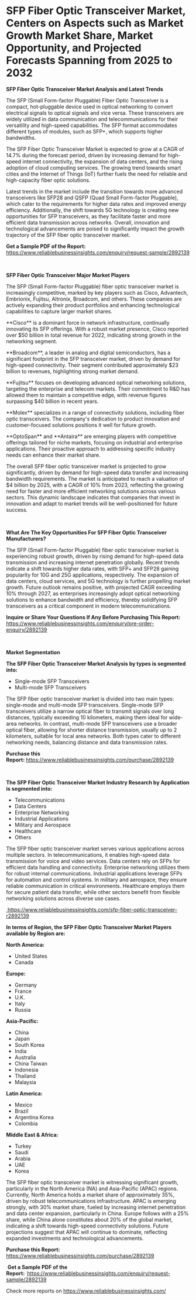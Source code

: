 <p><h1>SFP Fiber Optic Transceiver Market, Centers on Aspects such as Market Growth Market Share, Market Opportunity, and Projected Forecasts Spanning from 2025 to 2032</h1></p><p><strong>SFP Fiber Optic Transceiver Market Analysis and Latest Trends</strong></p>
<p><p>The SFP (Small Form-factor Pluggable) Fiber Optic Transceiver is a compact, hot-pluggable device used in optical networking to convert electrical signals to optical signals and vice versa. These transceivers are widely utilized in data communication and telecommunications for their versatility and high-speed capabilities. The SFP format accommodates different types of modules, such as SFP+, which supports higher bandwidths.</p><p>The SFP Fiber Optic Transceiver Market is expected to grow at a CAGR of 14.7% during the forecast period, driven by increasing demand for high-speed internet connectivity, the expansion of data centers, and the rising adoption of cloud computing services. The growing trend towards smart cities and the Internet of Things (IoT) further fuels the need for reliable and high-capacity fiber optic solutions.</p><p>Latest trends in the market include the transition towards more advanced transceivers like SFP28 and QSFP (Quad Small Form-factor Pluggable), which cater to the requirements for higher data rates and improved energy efficiency. Additionally, the shift towards 5G technology is creating new opportunities for SFP transceivers, as they facilitate faster and more efficient data transmission across networks. Overall, innovation and technological advancements are poised to significantly impact the growth trajectory of the SFP fiber optic transceiver market.</p></p>
<p><strong>Get a Sample PDF of the Report:&nbsp;</strong> <a href="https://www.reliablebusinessinsights.com/enquiry/request-sample/2892139?utm_campaign=3360&utm_medium=2&utm_source=Github&utm_content=ia&utm_term=15032025&utm_id=sfp-fiber-optic-transceiver">https://www.reliablebusinessinsights.com/enquiry/request-sample/2892139</a></p>
<p>&nbsp;</p>
<p><strong>SFP Fiber Optic Transceiver Major Market Players</strong></p>
<p><p>The SFP (Small Form-factor Pluggable) fiber optic transceiver market is increasingly competitive, marked by key players such as Cisco, Advantech, Embrionix, Fujitsu, Altronix, Broadcom, and others. These companies are actively expanding their product portfolios and enhancing technological capabilities to capture larger market shares.</p><p>**Cisco** is a dominant force in network infrastructure, continually innovating its SFP offerings. With a robust market presence, Cisco reported over $50 billion in total revenue for 2022, indicating strong growth in the networking segment.</p><p>**Broadcom**, a leader in analog and digital semiconductors, has a significant footprint in the SFP transceiver market, driven by demand for high-speed connectivity. Their segment contributed approximately $23 billion to revenues, highlighting strong market demand.</p><p>**Fujitsu** focuses on developing advanced optical networking solutions, targeting the enterprise and telecom markets. Their commitment to R&D has allowed them to maintain a competitive edge, with revenue figures surpassing $40 billion in recent years.</p><p>**Molex** specializes in a range of connectivity solutions, including fiber optic transceivers. The company's dedication to product innovation and customer-focused solutions positions it well for future growth.</p><p>**OptoSpan** and **Antaira** are emerging players with competitive offerings tailored for niche markets, focusing on industrial and enterprise applications. Their proactive approach to addressing specific industry needs can enhance their market share.</p><p>The overall SFP fiber optic transceiver market is projected to grow significantly, driven by demand for high-speed data transfer and increasing bandwidth requirements. The market is anticipated to reach a valuation of $4 billion by 2025, with a CAGR of 10% from 2023, reflecting the growing need for faster and more efficient networking solutions across various sectors. This dynamic landscape indicates that companies that invest in innovation and adapt to market trends will be well-positioned for future success.</p></p>
<p>&nbsp;</p>
<p><strong>What Are The Key Opportunities For SFP Fiber Optic Transceiver Manufacturers?</strong></p>
<p><p>The SFP (Small Form-factor Pluggable) fiber optic transceiver market is experiencing robust growth, driven by rising demand for high-speed data transmission and increasing internet penetration globally. Recent trends indicate a shift towards higher data rates, with SFP+ and SFP28 gaining popularity for 10G and 25G applications, respectively. The expansion of data centers, cloud services, and 5G technology is further propelling market growth. Future outlook remains positive, with projected CAGR exceeding 10% through 2027, as enterprises increasingly adopt optical networking solutions to enhance bandwidth and efficiency, thereby solidifying SFP transceivers as a critical component in modern telecommunications.</p></p>
<p><strong>Inquire or Share Your Questions If Any Before Purchasing This Report:</strong> <a href="https://www.reliablebusinessinsights.com/enquiry/pre-order-enquiry/2892139?utm_campaign=3360&utm_medium=2&utm_source=Github&utm_content=ia&utm_term=15032025&utm_id=sfp-fiber-optic-transceiver">https://www.reliablebusinessinsights.com/enquiry/pre-order-enquiry/2892139</a></p>
<p>&nbsp;</p>
<p><strong>Market Segmentation</strong></p>
<p><strong>The SFP Fiber Optic Transceiver Market Analysis by types is segmented into:</strong></p>
<p><ul><li>Single-mode SFP Transceivers</li><li>Multi-mode SFP Transceivers</li></ul></p>
<p><p>The SFP fiber optic transceiver market is divided into two main types: single-mode and multi-mode SFP transceivers. Single-mode SFP transceivers utilize a narrow optical fiber to transmit signals over long distances, typically exceeding 10 kilometers, making them ideal for wide-area networks. In contrast, multi-mode SFP transceivers use a broader optical fiber, allowing for shorter distance transmission, usually up to 2 kilometers, suitable for local area networks. Both types cater to different networking needs, balancing distance and data transmission rates.</p></p>
<p><strong>Purchase this Report:&nbsp;</strong><a href="https://www.reliablebusinessinsights.com/purchase/2892139?utm_campaign=3360&utm_medium=2&utm_source=Github&utm_content=ia&utm_term=15032025&utm_id=sfp-fiber-optic-transceiver">https://www.reliablebusinessinsights.com/purchase/2892139</a></p>
<p>&nbsp;</p>
<p><strong>The SFP Fiber Optic Transceiver Market Industry Research by Application is segmented into:</strong></p>
<p><ul><li>Telecommunications</li><li>Data Centers</li><li>Enterprise Networking</li><li>Industrial Applications</li><li>Military and Aerospace</li><li>Healthcare</li><li>Others</li></ul></p>
<p><p>The SFP fiber optic transceiver market serves various applications across multiple sectors. In telecommunications, it enables high-speed data transmission for voice and video services. Data centers rely on SFPs for efficient data handling and connectivity. Enterprise networking utilizes them for robust internal communications. Industrial applications leverage SFPs for automation and control systems. In military and aerospace, they ensure reliable communication in critical environments. Healthcare employs them for secure patient data transfer, while other sectors benefit from flexible networking solutions across diverse use cases.</p></p>
<p><a href="https://www.reliablebusinessinsights.com/sfp-fiber-optic-transceiver-r2892139?utm_campaign=3360&utm_medium=2&utm_source=Github&utm_content=ia&utm_term=15032025&utm_id=sfp-fiber-optic-transceiver">&nbsp;https://www.reliablebusinessinsights.com/sfp-fiber-optic-transceiver-r2892139</a></p>
<p><strong>In terms of Region, the SFP Fiber Optic Transceiver Market Players available by Region are:</strong></p>
<p>
    <p> <strong> North America: </strong>
        <ul>
            <li>United States</li>
            <li>Canada</li>
        </ul>
        </p> 
    <p> <strong> Europe: </strong>
        <ul>
            <li>Germany</li>
            <li>France</li>
            <li>U.K.</li>
            <li>Italy</li>
            <li>Russia</li>
        </ul>
        </p> 
    <p> <strong> Asia-Pacific: </strong>
        <ul>
            <li>China</li>
            <li>Japan</li>
            <li>South Korea</li>
            <li>India</li>
            <li>Australia</li>
            <li>China Taiwan</li>
            <li>Indonesia</li>
            <li>Thailand</li>
            <li>Malaysia</li>
        </ul>
        </p> 
    <p> <strong> Latin America: </strong>
        <ul>
            <li>Mexico</li>
            <li>Brazil</li>
            <li>Argentina Korea</li>
            <li>Colombia</li>
        </ul>
        </p> 
    <p> <strong> Middle East & Africa: </strong>
        <ul>
            <li>Turkey</li>
            <li>Saudi</li>
            <li>Arabia</li>
            <li>UAE</li>
            <li>Korea</li>
        </ul>
    </p>
    </p>
<p><p>The SFP fiber optic transceiver market is witnessing significant growth, particularly in the North America (NA) and Asia-Pacific (APAC) regions. Currently, North America holds a market share of approximately 35%, driven by robust telecommunications infrastructure. APAC is emerging strongly, with 30% market share, fueled by increasing internet penetration and data center expansion, particularly in China. Europe follows with a 25% share, while China alone constitutes about 20% of the global market, indicating a shift towards high-speed connectivity solutions. Future projections suggest that APAC will continue to dominate, reflecting expanded investments and technological advancements.</p></p>
<p><strong>Purchase this Report: </strong><a href="https://www.reliablebusinessinsights.com/purchase/2892139?utm_campaign=3360&utm_medium=2&utm_source=Github&utm_content=ia&utm_term=15032025&utm_id=sfp-fiber-optic-transceiver">https://www.reliablebusinessinsights.com/purchase/2892139</a></p>
<p>&nbsp;<strong>Get a Sample PDF of the Report:&nbsp;&nbsp;</strong><a href="https://www.reliablebusinessinsights.com/enquiry/request-sample/2892139?utm_campaign=3360&utm_medium=2&utm_source=Github&utm_content=ia&utm_term=15032025&utm_id=sfp-fiber-optic-transceiver">https://www.reliablebusinessinsights.com/enquiry/request-sample/2892139</a></p>
<p><strong></strong></p>
<p>Check more reports on <a href="https://www.reliablebusinessinsights.com/?utm_campaign=3360&utm_medium=2&utm_source=Github&utm_content=ia&utm_term=15032025&utm_id=sfp-fiber-optic-transceiver">https://www.reliablebusinessinsights.com/</a></p>